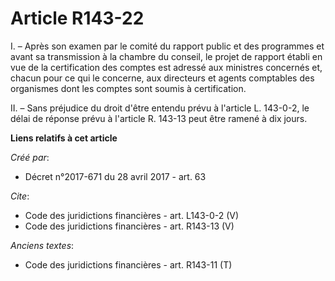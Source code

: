 # Article R143-22

I. – Après son examen par le comité du rapport public et des programmes et avant sa transmission à la chambre du conseil, le
projet de rapport établi en vue de la certification des comptes est adressé aux ministres concernés et, chacun pour ce qui le
concerne, aux directeurs et agents comptables des organismes dont les comptes sont soumis à certification. 

II. – Sans préjudice du droit d'être entendu prévu à l'article L. 143-0-2, le délai de réponse prévu à l'article R. 143-13
peut être ramené à dix jours.

**Liens relatifs à cet article**

_Créé par_:

  - Décret n°2017-671 du 28 avril 2017 - art. 63

_Cite_:

  - Code des juridictions financières - art. L143-0-2 (V)
  - Code des juridictions financières - art. R143-13 (V)

_Anciens textes_:

  - Code des juridictions financières - art. R143-11 (T)
